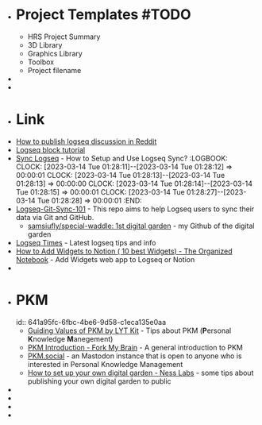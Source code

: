 - # Project Templates #TODO
	- HRS Project Summary
	- 3D Library
	- Graphics Library
	- Toolbox
	- Project filename
-
-
- # Link
- [How to publish logseq discussion in Reddit](https://www.reddit.com/r/logseq/comments/vfsp8y/do_you_publish_your_logseq_graph/)
- [Logseq block tutorial](https://docs.logseq.com/#/page/tutorial?anchor=ls-block-640a4678-f78e-4746-96f0-d648d857ffd9)
- [Sync Logseq](https://blog.logseq.com/how-to-setup-and-use-logseq-sync/) - How to Setup and Use Logseq Sync?
  :LOGBOOK:
  CLOCK: [2023-03-14 Tue 01:28:11]--[2023-03-14 Tue 01:28:12] =>  00:00:01
  CLOCK: [2023-03-14 Tue 01:28:13]--[2023-03-14 Tue 01:28:13] =>  00:00:00
  CLOCK: [2023-03-14 Tue 01:28:14]--[2023-03-14 Tue 01:28:15] =>  00:00:01
  CLOCK: [2023-03-14 Tue 01:28:27]--[2023-03-14 Tue 01:28:28] =>  00:00:01
  :END:
- [Logseq-Git-Sync-101](https://github.com/CharlesChiuGit/Logseq-Git-Sync-101) - This repo aims to help Logseq users to sync their data via Git and GitHub.
	- [samsiufly/special-waddle: 1st digital garden](https://github.com/samsiufly/special-waddle) - my Github of the digital garden
- [Logseq Times](https://www.logseqtimes.com/) - Latest logseq tips and info
- [How to Add Widgets to Notion ( 10 best Widgets) - The Organized Notebook](https://theorganizednotebook.com/notion-widgets/) - Add Widgets web app to Logseq or Notion
-
- # PKM
  id:: 641a95fc-6fbc-4be6-9d58-c1eca135e0aa
	- [Guiding Values of PKM by LYT Kit](https://notes.linkingyourthinking.com/Cards/Guiding+Values+of+PKM) - Tips about PKM (**P**ersonal **K**nowledge **M**anegement)
	- [PKM Introduction - Fork My Brain](https://notes.nicolevanderhoeven.com/Personal+Knowledge+Management) - A general introduction to PKM
	- [PKM.social](https://pkm.social/) - an Mastodon instance that is open to anyone who is interested in Personal Knowledge Management
	- [How to set up your own digital garden - Ness Labs](https://nesslabs.com/digital-garden-set-up) - some tips about publishing your own digital garden to public
-
-
-
-